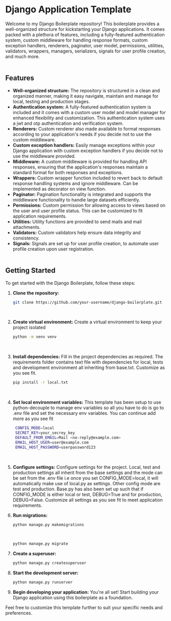 # Django Application Template

Welcome to my Django Boilerplate repository! This boilerplate provides a well-organized structure for kickstarting your Django applications. It comes packed with a plethora of features, including a fully-featured authentication system, custom middleware for handling response formats, custom exception handlers, renderers, paginator, user model, permissions, utilities, validators, wrappers, managers, serializers, signals for user profile creation, and much more.<br><br>

## Features

- **Well-organized structure:** The repository is structured in a clean and organized manner, making it easy navigate, maintain and manage for local, testing and production stages.
- **Authentication system:** A fully-featured authentication system is included and it comes with a custom user model and model manager for enhanced flexibility and customization. This authentication system uses a jwt and otp authentication and verification system.
- **Renderers:** Custom renderer also made available to format responses according to your application's needs if you decide not to use the custom middleware.
- **Custom exception handlers:** Easily manage exceptions within your Django application with custom exception handlers if you decide not to use the middleware provided.
- **Middleware:** A custom middleware is provided for handling API responses, ensuring that the application's responses maintain a standard format for both responses and exceptions.
- **Wrappers:** Custom wrapper function included to revert back to default response handling systems and ignore middleware. Can be implemented as decorator on view function.
- **Paginator:** Pagination functionality is integrated and supports the middleware functionality to handle large datasets efficiently.
- **Permissions:** Custom permission for allowing access to views based on the user and user profile status. This can be customized to fit application requirements.
- **Utilities:** Utility functions are provided to send mails and mail attachments.
- **Validators:** Custom validators help ensure data integrity and consistency.
- **Signals:** Signals are set up for user profile creation, to automate user profile creation upon user registration.<br><br>

## Getting Started

To get started with the Django Boilerplate, follow these steps:

1. **Clone the repository:**

   ```bash
   git clone https://github.com/your-username/django-boilerplate.git
   ```

   <br>

2. **Create virtual environment:**
   Create a virtual environment to keep your project isolated

   ```bash
   python -m venv venv
   ```

   <br>

3. **Install dependencies:**
   Fill in the project dependencies as required. The requirements folder contains text file with dependencies for local, tests and development environment all inheriting from base.txt. Customize as you see fit.

   ```bash
   pip install -r local.txt
   ```

   <br>

4. **Set local environment variables:**
   This template has been setup to use python-decouple to manage env variables so all you have to do is go to .env file and set the necessary env variables. You can continue add more as you see fit

   ```bash
    CONFIG_MODE=local
    SECRET_KEY=your_secrey_key
    DEFAULT_FROM_EMAIL=Mail <no-reply@example.com>
    EMAIL_HOST_USER=user@example.com
    EMAIL_HOST_PASSWORD=userpassword123
   ```

<br>

5. **Configure settings:**
   Configure settings for the project. Local, test and production settings all inherit from the base settings and the mode can be set from the .env file i.e once you set CONFIG_MODE=local, it will automatically make use of local.py as settings. Other config mode are test and production. Base.py has also been set up such that if CONFIG_MODE is either local or test, DEBUG=True and for production, DEBUG=False. Customize all settings as you see fit to meet application requirements.

6. **Run migrations:**

   ```bash
   python manage.py makemigrations
   ```

   <br>

   ```bash
   python manage.py migrate
   ```

7. **Create a superuser:**

   ```bash
   python manage.py createsuperuser
   ```

8. **Start the development server:**

   ```bash
   python manage.py runserver
   ```

9. **Begin developing your application:**
   You're all set! Start building your Django application using this boilerplate as a foundation.

Feel free to customize this template further to suit your specific needs and preferences.
